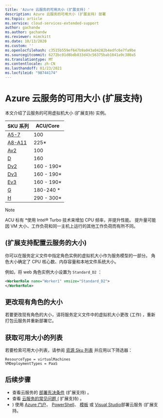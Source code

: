 ```yaml
---
title: 'Azure 云服务的可用大小 (扩展支持) '
description: Azure 云服务的可用大小 (扩展支持) 部署
ms.topic: article
ms.service: cloud-services-extended-support
author: gachandw
ms.author: gachandw
ms.reviewer: mimckitt
ms.date: 10/13/2020
ms.custom: ''
ms.openlocfilehash: c3515b559ef647b9a043a04282b4edfc6e7fa9be
ms.sourcegitcommit: 6272bc01d8bdb833d43c56375bab1841a9c380a5
ms.translationtype: MT
ms.contentlocale: zh-CN
ms.lasthandoff: 01/23/2021
ms.locfileid: "98744174"
---
```

# <a name="available-sizes-for-azure-cloud-services-extended-support"></a>Azure 云服务的可用大小 (扩展支持) 

本文介绍了云服务的可用虚拟机大小 (扩展支持) 实例。   

| SKU 系列 |  ACU/Core | 
|---|---|
| [A5-7](https://docs.microsoft.com/azure/virtual-machines/sizes-previous-gen?toc=/azure/virtual-machines/linux/toc.json&bc=/azure/virtual-machines/linux/breadcrumb/toc.json#a-series)| 100 |
|[A8-A11](https://docs.microsoft.com/azure/virtual-machines/sizes-previous-gen?toc=/azure/virtual-machines/linux/toc.json&bc=/azure/virtual-machines/linux/breadcrumb/toc.json#a-series---compute-intensive-instances) | 225* |
|[Av2](https://docs.microsoft.com/azure/virtual-machines/av2-series) | 100 | 
|[D](https://docs.microsoft.com/azure/virtual-machines/sizes-previous-gen?toc=/azure/virtual-machines/linux/toc.json&bc=/azure/virtual-machines/linux/breadcrumb/toc.json#d-series) | 160 | 
|[Dv2](https://docs.microsoft.com/azure/virtual-machines/dv2-dsv2-series) | 160 - 190* |
|[Dv3](https://docs.microsoft.com/azure/virtual-machines/dv3-dsv3-series) | 160 - 190* |
|[Ev3](https://docs.microsoft.com/azure/virtual-machines/ev3-esv3-series) | 160 - 190*
|[G](https://docs.microsoft.com/azure/virtual-machines/sizes-previous-gen?toc=/azure/virtual-machines/linux/toc.json&bc=/azure/virtual-machines/linux/breadcrumb/toc.json#g-series) | 180-240 * |
|[H](https://docs.microsoft.com/azure/virtual-machines/h-series) | 290 - 300* | 

>[!NOTE]
> ACU 标有 *使用 Intel® Turbo 技术来增加 CPU 频率，并提升性能。 提升量可能因 VM 大小、工作负荷和同一主机上运行的其他工作负荷而有所不同。

## <a name="configure-sizes-for-cloud-services-extended-support"></a> (扩展支持配置云服务的大小) 

你可以在服务定义文件中指定角色实例的虚拟机大小作为服务模型的一部分。 角色大小确定了 CPU 核心数、内存容量和本地文件系统大小。

例如，将 web 角色实例大小设置为 `Standard_D2` ： 

```xml
<WorkerRole name="Worker1" vmsize="Standard_D2"> 
</WorkerRole> 
```

## <a name="change-the-size-of-an-existing-role"></a>更改现有角色的大小

若要更改现有角色的大小，请将服务定义文件中的虚拟机大小更改 (工作) ，重新打包云服务并重新部署它。 

## <a name="get-a-list-of-available-sizes"></a>获取可用大小的列表 

若要检索可用大小列表，请参阅 [资源 Sku 列表](https://docs.microsoft.com/rest/api/compute/resourceskus/list) 并应用以下筛选器：


`ResourceType = virtualMachines ` <br>
`VMDeploymentTypes = PaaS `


## <a name="next-steps"></a>后续步骤 
- 查看云服务的 [部署先决条件](deploy-prerequisite.md) (扩展支持) 。
- 查看 [云服务的常见问题 (](faq.md) 扩展支持) 。
- ) 使用 [Azure 门户](deploy-portal.md)、 [PowerShell](deploy-powershell.md)、 [模板](deploy-template.md) 或 [Visual Studio](deploy-visual-studio.md)部署云服务 (扩展支持。
